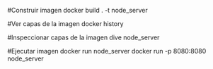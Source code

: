 #Construir imagen
docker build . -t node_server

#Ver capas de la imagen
docker history

#Inspeccionar capas de la imagen
dive node_server

#Ejecutar imagen
docker run node_server
docker run -p 8080:8080 node_server